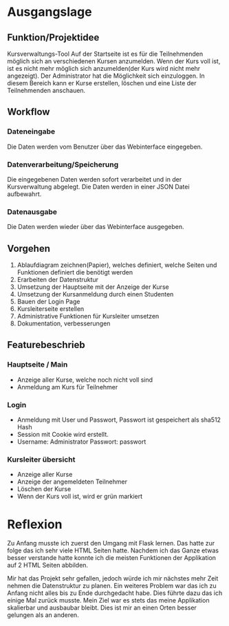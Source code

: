 # Ausgangslage

## Funktion/Projektidee
Kursverwaltungs-Tool
Auf der Startseite ist es für die Teilnehmenden möglich sich an verschiedenen Kursen anzumelden.
Wenn der Kurs voll ist, ist es nicht mehr möglich sich anzumelden(der Kurs wird nicht mehr angezeigt).
Der Administrator hat die Möglichkeit sich einzuloggen. In diesem Bereich kann er Kurse erstellen, löschen und eine Liste der Teilnehmenden anschauen. 

## Workflow
### Dateneingabe
Die Daten werden vom Benutzer über das Webinterface eingegeben.
### Datenverarbeitung/Speicherung
Die eingegebenen Daten werden sofort verarbeitet und in der Kursverwaltung abgelegt.
Die Daten werden in einer JSON Datei aufbewahrt.

### Datenausgabe
Die Daten werden wieder über das Webinterface ausgegeben.


## Vorgehen
1. Ablaufdiagram zeichnen(Papier), welches definiert, welche Seiten und Funktionen definiert die benötigt werden
2. Erarbeiten der Datenstruktur
3. Umsetzung der Hauptseite mit der Anzeige der Kurse
4. Umsetzung der Kursanmeldung durch einen Studenten
5. Bauen der Login Page
6. Kursleiterseite erstellen
7. Administrative Funktionen für Kursleiter umsetzen
8. Dokumentation, verbesserungen

## Featurebeschrieb

### Hauptseite / Main
- Anzeige aller Kurse, welche noch nicht voll sind
- Anmeldung am Kurs für Teilnehmer

### Login
- Anmeldung mit User und Passwort, Passwort ist gespeichert als sha512 Hash
- Session mit Cookie wird erstellt.
- Username: Administrator Passwort: passwort

### Kursleiter übersicht
- Anzeige aller Kurse
- Anzeige der angemeldeten Teilnehmer
- Löschen der Kurse
- Wenn der Kurs voll ist, wird er grün markiert

# Reflexion
Zu Anfang musste ich zuerst den Umgang mit Flask lernen. Das hatte zur folge das ich sehr viele HTML Seiten hatte. 
Nachdem ich das Ganze etwas besser verstande hatte konnte ich die meisten Funktionen der Applikation auf 2 HTML Seiten abbilden.

Mir hat das Projekt sehr gefallen, jedoch würde ich mir nächstes mehr Zeit nehmen die Datenstruktur zu planen.
Ein weiteres Problem war das ich zu Anfang nicht alles bis zu Ende durchgedacht habe. Dies führte dazu das ich einige Mal zurück musste.
Mein Ziel war es stets das meine Applikation skalierbar und ausbaubar bleibt. Dies ist mir an einen Orten besser gelungen als an anderen.